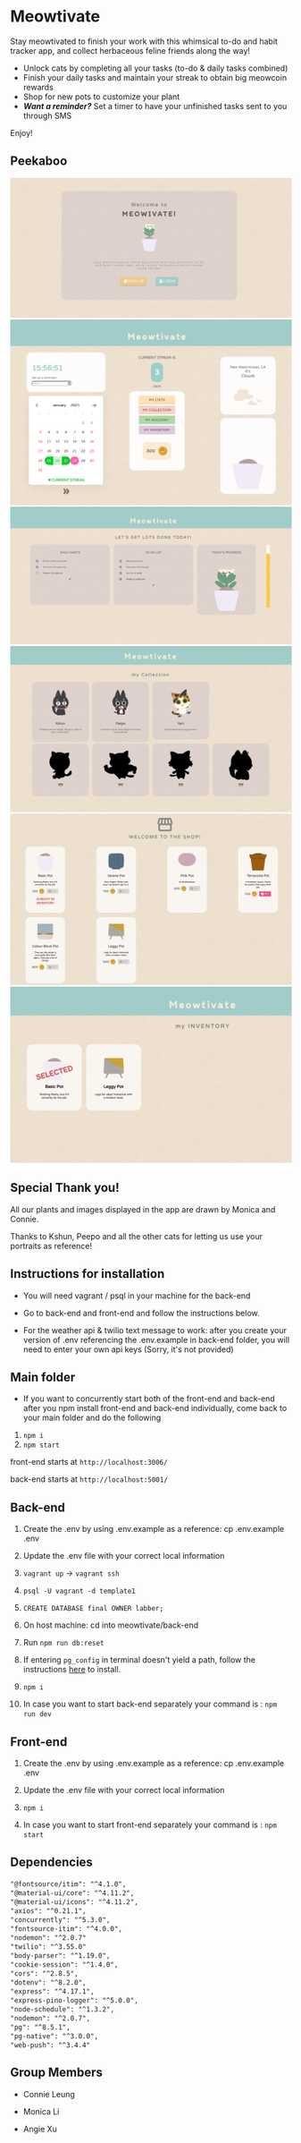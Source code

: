 # Meowtivate

Stay meowtivated to finish your work with this whimsical to-do and habit tracker app, and collect herbaceous feline friends along the way!

* Unlock cats by completing all your tasks (to-do & daily tasks combined)
* Finish your daily tasks and maintain your streak to obtain big meowcoin rewards
* Shop for new pots to customize your plant
* **_Want a reminder?_** Set a timer to have your unfinished tasks sent to you through SMS 

Enjoy!

## Peekaboo

!["Welcome"](https://github.com/agxcd/meowtivate/blob/main/docs/Welcome.png?raw=true)
!["Dashboard"](https://github.com/agxcd/meowtivate/blob/main/docs/Dashboard.png?raw=true)
!["Lists"](https://github.com/agxcd/meowtivate/blob/main/docs/Lists.png?raw=true)
!["Collections"](https://github.com/agxcd/meowtivate/blob/main/docs/Collections.png?raw=true)
!["Shop"](https://github.com/agxcd/meowtivate/blob/main/docs/Shop.png?raw=true)
!["Inventory"](https://github.com/agxcd/meowtivate/blob/main/docs/Inventory.png?raw=true)

## Special Thank you!

All our plants and images displayed in the app are drawn by Monica and Connie.

Thanks to Kshun, Peepo and all the other cats for letting us use your portraits as reference!

## Instructions for installation

- You will need vagrant / psql in your machine for the back-end

- Go to back-end and front-end and follow the instructions below.

- For the weather api & twilio text message to work:
  after you create your version of .env referencing the .env.example
  in back-end folder, you will need to enter your own api keys
  (Sorry, it's not provided)

## Main folder

- If you want to concurrently start both of the front-end and back-end
  after you npm install front-end and back-end individually, come back to your main folder
  and do the following

1. `npm i`
2. `npm start`

front-end starts at
`http://localhost:3006/`

back-end starts at
`http://localhost:5001/`

## Back-end

1. Create the .env by using .env.example as a reference: cp .env.example .env

2. Update the .env file with your correct local information

3. `vagrant up` -> `vagrant ssh`

4. `psql -U vagrant -d template1`

5. `CREATE DATABASE final OWNER labber;`

6. On host machine: cd into meowtivate/back-end

7. Run `npm run db:reset`

8. If entering `pg_config` in terminal doesn't yield a path, follow the instructions [here](https://www.npmjs.com/package/pg-native) to install.

9. `npm i`

9. In case you want to start back-end separately
   your command is : `npm run dev`

## Front-end

1. Create the .env by using .env.example as a reference: cp .env.example .env

2. Update the .env file with your correct local information

3. `npm i`

4. In case you want to start front-end separately
   your command is : `npm start`

## Dependencies

    "@fontsource/itim": "^4.1.0",
    "@material-ui/core": "^4.11.2",
    "@material-ui/icons": "^4.11.2",
    "axios": "^0.21.1",
    "concurrently": "^5.3.0",
    "fontsource-itim": "^4.0.0",
    "nodemon": "^2.0.7"
    "twilio": "^3.55.0"
    "body-parser": "^1.19.0",
    "cookie-session": "^1.4.0",
    "cors": "^2.8.5",
    "dotenv": "^8.2.0",
    "express": "^4.17.1",
    "express-pino-logger": "^5.0.0",
    "node-schedule": "^1.3.2",
    "nodemon": "^2.0.7",
    "pg": "^8.5.1",
    "pg-native": "^3.0.0",
    "web-push": "^3.4.4"
   

## Group Members

- Connie Leung

- Monica Li

- Angie Xu

